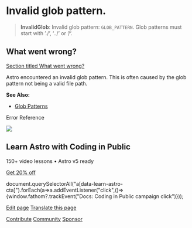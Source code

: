 Invalid glob pattern.
=====================

> **InvalidGlob**: Invalid glob pattern: `GLOB_PATTERN`. Glob patterns must start with ’./’, ‘../’ or ’/‘.

What went wrong?
----------------

[Section titled What went wrong?](#what-went-wrong)

Astro encountered an invalid glob pattern. This is often caused by the glob pattern not being a valid file path.

**See Also:**

*   [Glob Patterns](/en/guides/imports/#glob-patterns)

Error Reference

![](/_astro/CodingInPublic.DpaYu7Qd_5sx41.webp)

Learn Astro with **Coding in Public**
-------------------------------------

150+ video lessons • Astro v5 ready

[Get 20% off](https://learnastro.dev?code=ASTRO_PROMO)

document.querySelectorAll("a\[data-learn-astro-cta\]").forEach(a=>a.addEventListener("click",()=>{window.fathom?.trackEvent("Docs: Coding in Public campaign click")}));

[Edit page](https://github.com/withastro/astro/blob/main/packages/astro/src/core/errors/errors-data.ts) [Translate this page](https://contribute.docs.astro.build/guides/i18n/)

[Contribute](/en/contribute/) [Community](https://astro.build/chat) [Sponsor](https://opencollective.com/astrodotbuild)